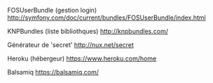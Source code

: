 FOSUserBundle (gestion login)
http://symfony.com/doc/current/bundles/FOSUserBundle/index.html

KNPBundles (liste bibliothques)
http://knpbundles.com/

Générateur de 'secret'
http://nux.net/secret

Heroku (hébergeur)
https://www.heroku.com/home

Balsamiq
https://balsamiq.com/

